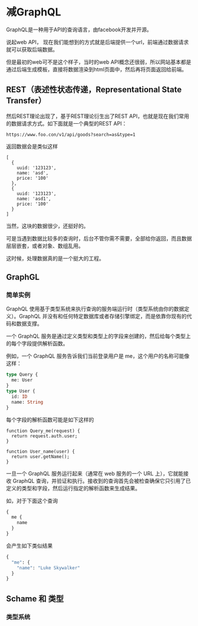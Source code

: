 # 减GraphQL

GraphQL是一种用于API的查询语言，由facebook开发并开源。

说起web API， 现在我们能想到的方式就是后端提供一个url，前端通过数据请求就可以获取后端数据。

但是最初的web可不是这个样子，当时的web API概念还很弱，所以网站基本都是通过后端生成模板，直接将数据渲染到html页面中，然后再将页面返回给前端。

## REST（表述性状态传递，Representational State Transfer）

然后REST理论出现了，基于REST理论衍生出了REST API，也就是现在我们常用的数据请求方式。如下面就是一个典型的REST API：

`https://www.foo.con/v1/api/goods?search=as&type=1`

返回数据会是类似这样

```
[
  {
    uuid: '123123',
    name: 'asd',
    price: '100'
  },
  {
    uuid: '123123',
    name: 'asd1',
    price: '100'
  }
]
```

当然，这块的数据很少，还挺好的。

可是当遇到数据比较多的查询时，后台不管你需不需要，全部给你返回，而且数据层层嵌套，或者对象、数组乱用。

这时候，处理数据真的是一个挺大的工程。

## GraphGL

### 简单实例

GraphQL 使用基于类型系统来执行查询的服务端运行时（类型系统由你的数据定义）。GraphQL 并没有和任何特定数据库或者存储引擎绑定，而是依靠你现有的代码和数据支撑。

一个 GraphQL 服务是通过定义类型和类型上的字段来创建的，然后给每个类型上的每个字段提供解析函数。

例如，一个 GraphQL 服务告诉我们当前登录用户是 me，这个用户的名称可能像这样：

```graphql
type Query {
  me: User
}
type User {
  id: ID
  name: String
}
```
每个字段的解析函数可能是如下这样的
```
function Query_me(request) {
  return request.auth.user;
}

function User_name(user) {
  return user.getName();
}
```
一旦一个 GraphQL 服务运行起来（通常在 web 服务的一个 URL 上），它就能接收 GraphQL 查询，并验证和执行。接收到的查询首先会被检查确保它只引用了已定义的类型和字段，然后运行指定的解析函数来生成结果。

如，对于下面这个查询
```graphql
{
  me {
    name
  }
}
```
会产生如下类似结果
```graphql
{
  "me": {
    "name": "Luke Skywalker"
  }
}
```

## Schame 和 类型

### 类型系统




